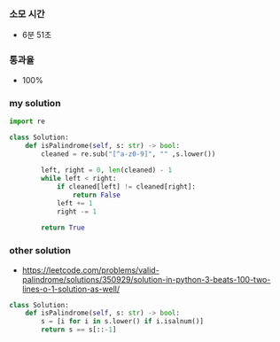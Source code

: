 ### 소모 시간
- 6분 51초

### 통과율
- 100%

### my solution
```python
import re

class Solution:
    def isPalindrome(self, s: str) -> bool:
        cleaned = re.sub("[^a-z0-9]", "" ,s.lower())
        
        left, right = 0, len(cleaned) - 1
        while left < right:
            if cleaned[left] != cleaned[right]:
                return False
            left += 1
            right -= 1
        
        return True
```

### other solution
- https://leetcode.com/problems/valid-palindrome/solutions/350929/solution-in-python-3-beats-100-two-lines-o-1-solution-as-well/
```python
class Solution:
    def isPalindrome(self, s: str) -> bool:
    	s = [i for i in s.lower() if i.isalnum()]
    	return s == s[::-1]
```
